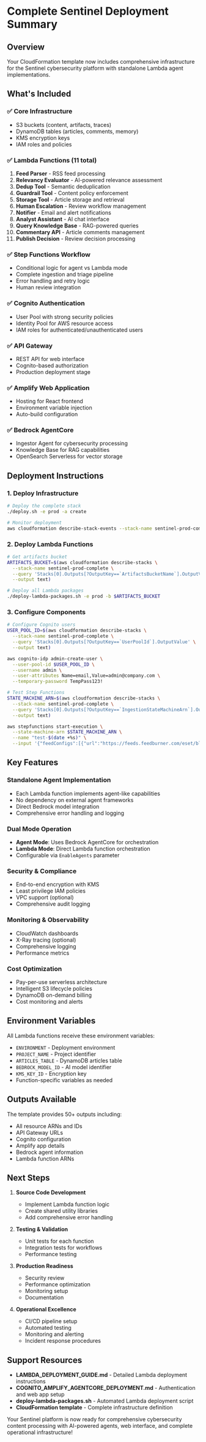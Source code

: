 # Complete Sentinel Deployment Summary

## Overview
Your CloudFormation template now includes comprehensive infrastructure for the Sentinel cybersecurity platform with standalone Lambda agent implementations.

## What's Included

### ✅ **Core Infrastructure**
- S3 buckets (content, artifacts, traces)
- DynamoDB tables (articles, comments, memory)
- KMS encryption keys
- IAM roles and policies

### ✅ **Lambda Functions (11 total)**
1. **Feed Parser** - RSS feed processing
2. **Relevancy Evaluator** - AI-powered relevance assessment
3. **Dedup Tool** - Semantic deduplication
4. **Guardrail Tool** - Content policy enforcement
5. **Storage Tool** - Article storage and retrieval
6. **Human Escalation** - Review workflow management
7. **Notifier** - Email and alert notifications
8. **Analyst Assistant** - AI chat interface
9. **Query Knowledge Base** - RAG-powered queries
10. **Commentary API** - Article comments management
11. **Publish Decision** - Review decision processing

### ✅ **Step Functions Workflow**
- Conditional logic for agent vs Lambda mode
- Complete ingestion and triage pipeline
- Error handling and retry logic
- Human review integration

### ✅ **Cognito Authentication**
- User Pool with strong security policies
- Identity Pool for AWS resource access
- IAM roles for authenticated/unauthenticated users

### ✅ **API Gateway**
- REST API for web interface
- Cognito-based authorization
- Production deployment stage

### ✅ **Amplify Web Application**
- Hosting for React frontend
- Environment variable injection
- Auto-build configuration

### ✅ **Bedrock AgentCore**
- Ingestor Agent for cybersecurity processing
- Knowledge Base for RAG capabilities
- OpenSearch Serverless for vector storage

## Deployment Instructions

### 1. **Deploy Infrastructure**
```bash
# Deploy the complete stack
./deploy.sh -e prod -a create

# Monitor deployment
aws cloudformation describe-stack-events --stack-name sentinel-prod-complete
```

### 2. **Deploy Lambda Functions**
```bash
# Get artifacts bucket
ARTIFACTS_BUCKET=$(aws cloudformation describe-stacks \
  --stack-name sentinel-prod-complete \
  --query 'Stacks[0].Outputs[?OutputKey==`ArtifactsBucketName`].OutputValue' \
  --output text)

# Deploy all Lambda packages
./deploy-lambda-packages.sh -e prod -b $ARTIFACTS_BUCKET
```

### 3. **Configure Components**
```bash
# Configure Cognito users
USER_POOL_ID=$(aws cloudformation describe-stacks \
  --stack-name sentinel-prod-complete \
  --query 'Stacks[0].Outputs[?OutputKey==`UserPoolId`].OutputValue' \
  --output text)

aws cognito-idp admin-create-user \
  --user-pool-id $USER_POOL_ID \
  --username admin \
  --user-attributes Name=email,Value=admin@company.com \
  --temporary-password TempPass123!

# Test Step Functions
STATE_MACHINE_ARN=$(aws cloudformation describe-stacks \
  --stack-name sentinel-prod-complete \
  --query 'Stacks[0].Outputs[?OutputKey==`IngestionStateMachineArn`].OutputValue' \
  --output text)

aws stepfunctions start-execution \
  --state-machine-arn $STATE_MACHINE_ARN \
  --name "test-$(date +%s)" \
  --input '{"feedConfigs":[{"url":"https://feeds.feedburner.com/eset/blog","source":"ESET"}],"batchSize":3}'
```

## Key Features

### **Standalone Agent Implementation**
- Each Lambda function implements agent-like capabilities
- No dependency on external agent frameworks
- Direct Bedrock model integration
- Comprehensive error handling and logging

### **Dual Mode Operation**
- **Agent Mode**: Uses Bedrock AgentCore for orchestration
- **Lambda Mode**: Direct Lambda function orchestration
- Configurable via `EnableAgents` parameter

### **Security & Compliance**
- End-to-end encryption with KMS
- Least privilege IAM policies
- VPC support (optional)
- Comprehensive audit logging

### **Monitoring & Observability**
- CloudWatch dashboards
- X-Ray tracing (optional)
- Comprehensive logging
- Performance metrics

### **Cost Optimization**
- Pay-per-use serverless architecture
- Intelligent S3 lifecycle policies
- DynamoDB on-demand billing
- Cost monitoring and alerts

## Environment Variables

All Lambda functions receive these environment variables:
- `ENVIRONMENT` - Deployment environment
- `PROJECT_NAME` - Project identifier
- `ARTICLES_TABLE` - DynamoDB articles table
- `BEDROCK_MODEL_ID` - AI model identifier
- `KMS_KEY_ID` - Encryption key
- Function-specific variables as needed

## Outputs Available

The template provides 50+ outputs including:
- All resource ARNs and IDs
- API Gateway URLs
- Cognito configuration
- Amplify app details
- Bedrock agent information
- Lambda function ARNs

## Next Steps

1. **Source Code Development**
   - Implement Lambda function logic
   - Create shared utility libraries
   - Add comprehensive error handling

2. **Testing & Validation**
   - Unit tests for each function
   - Integration tests for workflows
   - Performance testing

3. **Production Readiness**
   - Security review
   - Performance optimization
   - Monitoring setup
   - Documentation

4. **Operational Excellence**
   - CI/CD pipeline setup
   - Automated testing
   - Monitoring and alerting
   - Incident response procedures

## Support Resources

- **LAMBDA_DEPLOYMENT_GUIDE.md** - Detailed Lambda deployment instructions
- **COGNITO_AMPLIFY_AGENTCORE_DEPLOYMENT.md** - Authentication and web app setup
- **deploy-lambda-packages.sh** - Automated Lambda deployment script
- **CloudFormation template** - Complete infrastructure definition

Your Sentinel platform is now ready for comprehensive cybersecurity content processing with AI-powered agents, web interface, and complete operational infrastructure!
